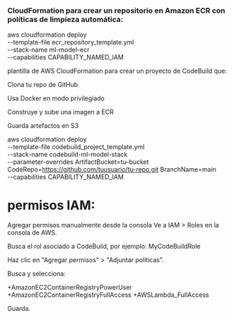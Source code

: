 ### CloudFormation para crear un repositorio en Amazon ECR con políticas de limpieza automática:

aws cloudformation deploy \
  --template-file ecr_repository_template.yml \
  --stack-name ml-model-ecr \
  --capabilities CAPABILITY_NAMED_IAM



plantilla de AWS CloudFormation para crear un proyecto de CodeBuild que:

Clona tu repo de GitHub

Usa Docker en modo privilegiado

Construye y sube una imagen a ECR

Guarda artefactos en S3


aws cloudformation deploy \
  --template-file codebuild_project_template.yml \
  --stack-name codebuild-ml-model-stack \
  --parameter-overrides ArtifactBucket=tu-bucket CodeRepo=https://github.com/tuusuario/tu-repo.git BranchName=main \
  --capabilities CAPABILITY_NAMED_IAM



# permisos IAM:

Agregar permisos manualmente desde la consola
Ve a IAM > Roles en la consola de AWS.

Busca el rol asociado a CodeBuild, por ejemplo:
MyCodeBuildRole 

Haz clic en "Agregar permisos" > "Adjuntar políticas".

Busca y selecciona:

+AmazonEC2ContainerRegistryPowerUser
+AmazonEC2ContainerRegistryFullAccess
+AWSLambda_FullAccess

Guarda.



